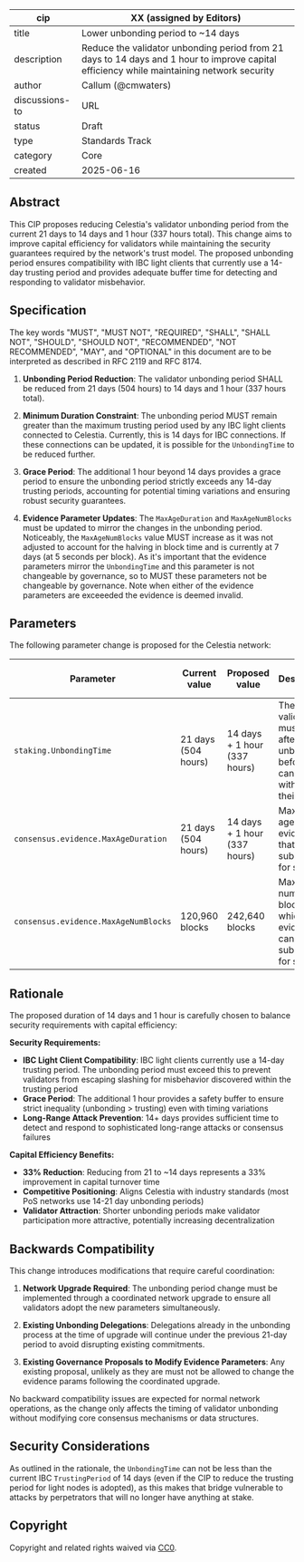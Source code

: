 | cip | XX (assigned by Editors) |
| - | - |
| title | Lower unbonding period to ~14 days |
| description | Reduce the validator unbonding period from 21 days to 14 days and 1 hour to improve capital efficiency while maintaining network security |
| author | Callum (@cmwaters) |
| discussions-to | URL |
| status | Draft |
| type | Standards Track |
| category | Core |
| created | 2025-06-16 |

## Abstract

This CIP proposes reducing Celestia's validator unbonding period from the current 21 days to 14 days and 1 hour (337 hours total). This change aims to improve capital efficiency for validators while maintaining the security guarantees required by the network's trust model. The proposed unbonding period ensures compatibility with IBC light clients that currently use a 14-day trusting period and provides adequate buffer time for detecting and responding to validator misbehavior.

## Specification

The key words "MUST", "MUST NOT", "REQUIRED", "SHALL", "SHALL NOT", "SHOULD", "SHOULD NOT", "RECOMMENDED", "NOT RECOMMENDED", "MAY", and "OPTIONAL" in this document are to be interpreted as described in RFC 2119 and RFC 8174.

1. **Unbonding Period Reduction**: The validator unbonding period SHALL be reduced from 21 days (504 hours) to 14 days and 1 hour (337 hours total).

2. **Minimum Duration Constraint**: The unbonding period MUST remain greater than the maximum trusting period used by any IBC light clients connected to Celestia. Currently, this is 14 days for IBC connections. If these connections can be updated, it is possible for the `UnbondingTime` to be reduced further.

3. **Grace Period**: The additional 1 hour beyond 14 days provides a grace period to ensure the unbonding period strictly exceeds any 14-day trusting periods, accounting for potential timing variations and ensuring robust security guarantees.

4. **Evidence Parameter Updates**: The `MaxAgeDuration` and `MaxAgeNumBlocks` must be updated to mirror the changes in the unbonding period. Noticeably, the `MaxAgeNumBlocks` value MUST increase as it was not adjusted to account for the halving in block time and is currently at 7 days (at 5 seconds per block). As it's important that the evidence parameters mirror the `UnbondingTime` and this parameter is not changeable by governance, so to MUST these parameters not be changeable by governance. Note when either of the evidence parameters are exceeeded the evidence is deemed invalid.

## Parameters

The following parameter change is proposed for the Celestia network:

| Parameter | Current value | Proposed value | Description | Changeable via Governance |
|-----------|---------------|----------------|-------------|---------------------------|
| `staking.UnbondingTime` | 21 days (504 hours) | 14 days + 1 hour (337 hours) | The period validators must wait after unbonding before they can withdraw their stake | No |
| `consensus.evidence.MaxAgeDuration` | 21 days (504 hours) | 14 days + 1 hour (337 hours) | Maximum age of evidence that can be submitted for slashing | No |
| `consensus.evidence.MaxAgeNumBlocks` | 120,960 blocks | 242,640 blocks | Maximum number of blocks for which evidence can be submitted for slashing | No |

## Rationale

The proposed duration of 14 days and 1 hour is carefully chosen to balance security requirements with capital efficiency:

**Security Requirements:**

- **IBC Light Client Compatibility**: IBC light clients currently use a 14-day trusting period. The unbonding period must exceed this to prevent validators from escaping slashing for misbehavior discovered within the trusting period
- **Grace Period**: The additional 1 hour provides a safety buffer to ensure strict inequality (unbonding > trusting) even with timing variations
- **Long-Range Attack Prevention**: 14+ days provides sufficient time to detect and respond to sophisticated long-range attacks or consensus failures

**Capital Efficiency Benefits:**

- **33% Reduction**: Reducing from 21 to ~14 days represents a 33% improvement in capital turnover time
- **Competitive Positioning**: Aligns Celestia with industry standards (most PoS networks use 14-21 day unbonding periods)
- **Validator Attraction**: Shorter unbonding periods make validator participation more attractive, potentially increasing decentralization

## Backwards Compatibility

This change introduces modifications that require careful coordination:

1. **Network Upgrade Required**: The unbonding period change must be implemented through a coordinated network upgrade to ensure all validators adopt the new parameters simultaneously.

2. **Existing Unbonding Delegations**: Delegations already in the unbonding process at the time of upgrade will continue under the previous 21-day period to avoid disrupting existing commitments.

3. **Existing Governance Proposals to Modify Evidence Parameters**: Any existing proposal, unlikely as they are must not be allowed to change the evidence params following the coordinated upgrade.

No backward compatibility issues are expected for normal network operations, as the change only affects the timing of validator unbonding without modifying core consensus mechanisms or data structures.

## Security Considerations

As outlined in the rationale, the `UnbondingTime` can not be less than the current IBC `TrustingPeriod` of 14 days (even if the CIP to reduce the trusting period for light nodes is adopted), as this makes that bridge vulnerable to attacks by perpetrators that will no longer have anything at stake.

## Copyright

Copyright and related rights waived via [CC0](https://github.com/celestiaorg/CIPs/blob/main/LICENSE).
